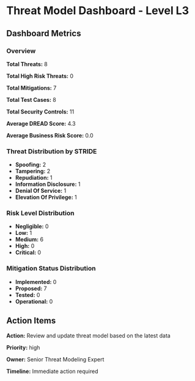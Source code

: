 # Threat Model Dashboard - Level L3 

## Dashboard Metrics

### Overview

**Total Threats:** 8

**Total High Risk Threats:** 0

**Total Mitigations:** 7

**Total Test Cases:** 8

**Total Security Controls:** 11

**Average DREAD Score:** 4.3

**Average Business Risk Score:** 0.0

### Threat Distribution by STRIDE

- **Spoofing:** 2
- **Tampering:** 2
- **Repudiation:** 1
- **Information Disclosure:** 1
- **Denial Of Service:** 1
- **Elevation Of Privilege:** 1

### Risk Level Distribution

- **Negligible:** 0
- **Low:** 1
- **Medium:** 6
- **High:** 0
- **Critical:** 0

### Mitigation Status Distribution

- **Implemented:** 0
- **Proposed:** 7
- **Tested:** 0
- **Operational:** 0

## Action Items

**Action:** Review and update threat model based on the latest data

**Priority:** high

**Owner:** Senior Threat Modeling Expert

**Timeline:** Immediate action required

